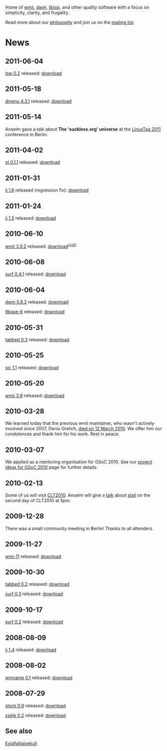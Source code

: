 Home of [wmii](http://wmii.suckless.org), [dwm](http://dwm.suckless.org), [libixp](http://libs.suckless.org/libixp), and other quality
software with a focus on simplicity, clarity, and frugality.

Read more about our [philosophy](/common/) and join us on the [mailing list](common/community).

News
====

2011-06-04
----------
[lsw 0.2](http://tools.suckless.org/lsw) released: [download](http://dl.suckless.org/tools/lsw-0.2.tar.gz)

2011-05-18
----------
[dmenu 4.3.1](http://tools.suckless.org/dmenu) released: [download](http://dl.suckless.org/tools/dmenu-4.3.1.tar.gz)

2011-05-14
----------
Anselm gave a talk about **The 'suckless.org' universe** at the [LinuxTag 2011](http://www.linuxtag.org)
conference in Berlin.

2011-04-02
----------
[st 0.1.1](http://st.suckless.org) released: [download](http://hg.suckless.org/st/archive/0.1.1.tar.gz)

2011-01-31
----------
[ii 1.6](http://tools.suckless.org/ii) released (regression fix): [download](http://dl.suckless.org/tools/ii-1.6.tar.gz)

2011-01-24
----------
[ii 1.5](http://tools.suckless.org/ii) released: [download](http://dl.suckless.org/tools/ii-1.5.tar.gz)

2010-06-10
----------
[wmii 3.9.2](http://wmii.suckless.org/) released: [download](http://dl.suckless.org/wmii/wmii+ixp-3.9.2.tbz)<sup><small>[[md5](http://dl.suckless.org/wmii/wmii+ixp-3.9.2.tbz.sum)]</small></sup>

2010-06-08
----------
[surf 0.4.1](http://surf.suckless.org) released: [download](http://dl.suckless.org/surf/surf-0.4.1.tar.gz)

2010-06-04
----------
[dwm 5.8.2](http://dwm.suckless.org) released: [download](http://dl.suckless.org/dwm/dwm-5.8.2.tar.gz)

[9base-6](http://tools.suckless.org/9base) released: [download](http://dl.suckless.org/tools/9base-6.tar.gz)

2010-05-31
----------
[tabbed 0.3](http://tools.suckless.org/tabbed) released: [download](http://dl.suckless.org/tools/tabbed-0.3.tar.gz)

2010-05-25
----------
[sic 1.1](http://tools.suckless.org/sic) released: [download](http://dl.suckless.org/tools/sic-1.1.tar.gz)

2010-05-20
----------
[wmii 3.9](http://wmii.suckless.org/) released: [download](http://dl.suckless.org/wmii/wmii+ixp-3.9-4.tbz)

2010-03-28
----------
We learned today that the previous wmii maintainer, who wasn't actively
involved since 2007, Denis Grelich, [died on 12 March
2010](http://fsing.fs.uni-sb.de/drupal/node/169). We offer him our
condolences and thank him for his work. Rest in peace.

2010-03-07
----------
We applied as a mentoring organisation for GSoC 2010. See our [project ideas for GSoC 2010](/project_ideas) page for further details.

2010-02-13
----------
Some of us will visit [CLT2010](http://chemnitzer.linux-tage.de/2010/). Anselm will give a [talk](http://chemnitzer.linux-tage.de/2010/vortraege/detail.html?idx=308) about [stali](http://sta.li) on the second day of CLT2010 at 5pm.

2009-12-28
----------
There was a small community meeting in Berlin! Thanks to all attenders.

2009-11-27
----------
[wmi-11](http://wmi.suckless.org/) released: [download](http://dl.suckless.org/wmi/wmi-11.tar.gz)

2009-10-30
----------
[tabbed 0.2](http://tools.suckless.org/tabbed) released: [download](http://dl.suckless.org/tools/tabbed-0.2.tar.gz)

[surf 0.3](http://surf.suckless.org/) released: [download](http://dl.suckless.org/surf/surf-0.3.tar.gz)

2009-10-17
----------
[surf 0.2](http://surf.suckless.org/) released: [download](http://dl.suckless.org/surf/surf-0.2.tar.gz)

2008-08-09
----------
[ii 1.4](http://tools.suckless.org/ii) released: [download](http://dl.suckless.org/tools/ii-1.4.tar.gz)

2008-08-02
----------
[wmname 0.1](http://tools.suckless.org/wmname) released: [download](http://dl.suckless.org/tools/wmname-0.1.tar.gz)

2008-07-29
----------
[slock 0.9](http://tools.suckless.org/slock) released: [download](http://dl.suckless.org/tools/slock-0.9.tar.gz)

[sselp 0.2](http://tools.suckless.org/sselp) released: [download](http://dl.suckless.org/tools/sselp-0.2.tar.gz)

See also
--------
[Eyjafjallajoekull](http://eyjafjallajoekull.com/)
